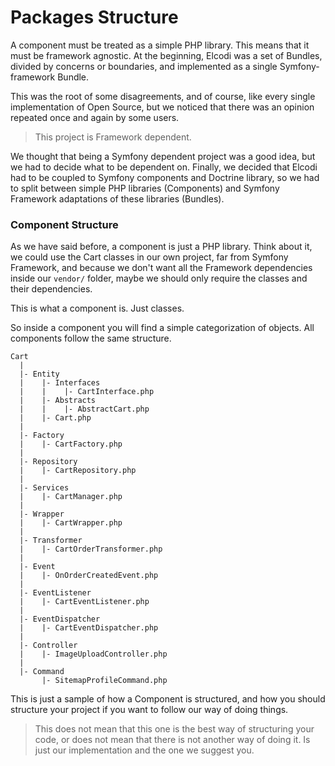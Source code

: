 Packages Structure
===================

A component must be treated as a simple PHP library. This means that it must be
framework agnostic. At the beginning, Elcodi was a set of Bundles, divided by
concerns or boundaries, and implemented as a single Symfony-framework Bundle.

This was the root of some disagreements, and of course, like every single
implementation of Open Source, but we noticed that there was an opinion repeated
once and again by some users.

> This project is Framework dependent.

We thought that being a Symfony dependent project was a good idea, but we had to 
decide what to be dependent on. Finally, we decided that Elcodi had to be
coupled to Symfony components and Doctrine library, so we had to split between
simple PHP libraries (Components) and Symfony Framework adaptations of these
libraries (Bundles).

### Component Structure

As we have said before, a component is just a PHP library. Think about it, we could use the Cart
classes in our own project, far from Symfony Framework, and because we don't 
want all the Framework dependencies inside our `vendor/` folder, maybe we should
only require the classes and their dependencies.

This is what a component is. Just classes.

So inside a component you will find a simple categorization of objects. All 
components follow the same structure.

```
Cart
  |
  |- Entity
  |    |- Interfaces
  |    |    |- CartInterface.php
  |    |- Abstracts
  |    |    |- AbstractCart.php
  |    |- Cart.php
  |
  |- Factory
  |    |- CartFactory.php
  |
  |- Repository
  |    |- CartRepository.php
  |
  |- Services
  |    |- CartManager.php
  |
  |- Wrapper
  |    |- CartWrapper.php
  |
  |- Transformer
  |    |- CartOrderTransformer.php
  |
  |- Event
  |    |- OnOrderCreatedEvent.php
  |
  |- EventListener
  |    |- CartEventListener.php
  |
  |- EventDispatcher
  |    |- CartEventDispatcher.php
  |
  |- Controller
  |    |- ImageUploadController.php
  |
  |- Command
       |- SitemapProfileCommand.php
```

This is just a sample of how a Component is structured, and how you should 
structure your project if you want to follow our way of doing things.

> This does not mean that this one is the best way of structuring your code, or
> does not mean that there is not another way of doing it. Is just our
> implementation and the one we suggest you.
